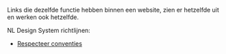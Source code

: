 Links die dezelfde functie hebben binnen een website, zien er hetzelfde uit en werken ook hetzelfde.

NL Design System richtlijnen:

- [Respecteer conventies](/richtlijnen/stijl/iconen/respecteer-conventies)
